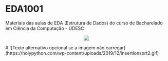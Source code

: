 # EDA1001
Materiais das aulas de EDA (Estrutura de Dados) do curso de Bacharelado em Ciência da Computação - UDESC

<p align="center">
  <img src="https://miro.medium.com/max/1400/1*5WXRN62ddiM_Gcf4GDdCZg.gif" />
</p>
# ![Texto alternativo opcional se a imagem não carregar](https://holypython.com/wp-content/uploads/2019/12/insertionsort2.gif)
